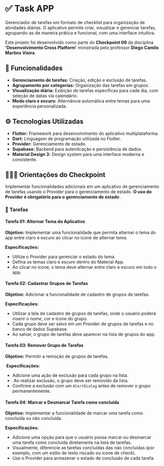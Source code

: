 # ✅ Task APP

Gerenciador de tarefas em formato de checklist para organização de atividades diárias. O aplicativo permite criar, visualizar e gerenciar tarefas, agrupando-as de maneira prática e funcional, com uma interface intuitiva.

Este projeto foi desenvolvido como parte do **Checkpoint 06** da disciplina **'Desenvolvimento Cross Platform'** ministrada pelo professor **Diego Camilo Martins Vieira**.

## 📲 Funcionalidades
* **Gerenciamento de tarefas:** Criação, edição e exclusão de tarefas.
* **Agrupamento por categorias:** Organização das tarefas em grupos.
* **Visualização diária:** Exibição de tarefas específicas para cada dia, com seleção de datas via calendário.
* **Modo claro e escuro:** Alternância automática entre temas para uma experiência personalizada.

## ⚙️ Tecnologias Utilizadas
* **Flutter:** Framework para desenvolvimento do aplicativo multiplataforma.
* **Dart:** Linguagem de programação utilizada no Flutter.
* **Provider:** Gerenciamento de estado.
* **Supabase:** Backend para autenticação e persistência de dados.
* **Material Design 3:** Design system para uma interface moderna e consistente.

## 👨🏻‍🏫 Orientações do Checkpoint

Implementar funcionalidades adicionais em um aplicativo de gerenciamento de tarefas usando o Provider para o gerenciamento de estado. **O uso do Provider é obrigatório para o gerenciamento de estado** .

### 📝 Tarefas

#### Tarefa 01: Alternar Tema do Aplicativo

**Objetivo:** Implementar uma funcionalidade que permita alternar o tema do app entre claro e escuro ao clicar no ícone de alternar tema. 

**Especificações:**
* Utilize o Provider para gerenciar o estado do tema.
* Defina os temas claro e escuro dentro do Material App.
* Ao clicar no icone, o tema deve alternar entre claro e escuro em todo o app. 

#### Tarefa 02: Cadastrar Grupos de Tarefas 

**Objetivo:** Adicionar a funcionalidade de cadastro de grupos de tarefas. 

**Especificações:**
* Utilizar a tela de cadastro de grupos de tarefas, onde o usuário poderá inserir o nome, cor e ícone do grupo.
* Cada grupo deve ser salvo em um Provider de grupos de tarefas e no banco de dados Supabase.
* Ao salvar, o grupo de tarefas deve aparecer na lista de grupos do app.

#### Tarefa 03: Remover Grupo de Tarefas 

**Objetivo:** Permitir a remoção de grupos de tarefas. 

 **Especificações:**
* Adicione uma ação de exclusão para cada grupo na lista.
*  Ao realizar exclusão, o grupo deve ser removido da lista.
* Confirme a exclusão com um ```AlertDialog``` antes de remover o grupo permanentemente.

#### Tarefa 04: Marcar e Desmarcar Tarefa como concluída 

**Objetivo:** Implementar a funcionalidade de marcar uma tarefa como concluída ou não concluída. 

**Especificações:** 
* Adicione uma opção para que o usuário possa marcar ou desmarcar uma tarefa como concluída diretamente na lista de tarefas. 
* Visualmente, diferencie as tarefas concluídas das não concluídas (por exemplo, com um estilo de texto riscado ou ícone de check). 
* Use o Provider para armazenar o estado de conclusão de cada tarefa. 




